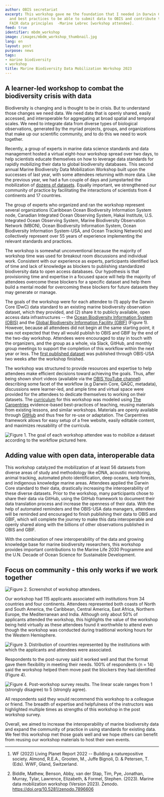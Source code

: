 ```yaml
---
author: OBIS secretariat
excerpt: This workshop gave me the foundation that I needed in Darwin Core terminology
  and best practices to be able to submit data to OBIS and contribute to open and
  FAIR data principles  -Marine Lebrec [workshop attendee].
feed: true
identifier: mbdm_workshop
image: /images/mbdm_workshop_thumbnail.jpg
lang: en
layout: post
purpose: news
tags:
- marine biodiversity
- workshop
title: Marine Biodiversity Data Mobilization Workshop 2023
---
```


## A learner-led workshop to combat the biodiversity crisis with data

Biodiversity is changing and is thought to be in crisis. But to understand those changes we need data. We need data that is openly shared, easily accessed, and interoperable for aggregating at broad spatial and temporal scales. We need to integrate data from diverse types of biological observations, generated by the myriad projects, groups, and organizations that make up our scientific community, and to do this we need to work together.

Recently, a group of experts in marine data science standards and data management hosted a virtual eight-hour workshop spread over two days, to help scientists educate themselves on how to leverage data standards for rapidly mobilizing their data to global biodiversity databases. This second annual Marine Biodiversity Data Mobilization Workshop built upon the successes of last year, with some attendees returning with more data. Like the previous year, we had a fun couple of days and jumpstarted the mobilization of [dozens of datasets](https://github.com/ioos/bio_data_guide/issues?q=is:issue+is:open+label:%2522data+help%2522). Equally important, we strengthened our community of practice by facilitating the interactions of scientists from 4 continents and 17 countries.

The group of experts who organized and ran the workshop represent several organizations (Caribbean Ocean Biodiversity Information System node, Canadian Integrated Ocean Observing System, Hakai Institute, U.S. Integrated Ocean Observing System, Marine Biodiversity Observation Network (MBON), Ocean Biodiversity Information System, Ocean Biodiversity Information System-USA, and Ocean Tracking Network) and collectively represent over 55 years of experience implementing the relevant standards and practices.

The workshop is somewhat unconventional because the majority of workshop time was used for breakout room discussions and individual work. Consistent with our experience as experts, participants identified lack of time and lack of knowledge as blockers to publishing standardized biodiversity data to open access databases. Our hypothesis is that provisioning time and expertise in a focused space will help the majority of attendees overcome these blockers for a specific dataset and help them build a mental model for overcoming these blockers for future datasets they may generate or manage.

The goals of the workshop were for each attendee to (1) apply the Darwin Core (DwC) data standard to an existing marine biodiversity observation dataset, which they provided, and (2) share it to publicly available, open access data infrastructures -- the [Ocean Biodiversity Information System (OBIS)](https://obis.org/) and the [Global Biodiversity Information Facility (GBIF)](https://www.gbif.org/) (Figure 1). However, because all attendees did not begin at the same starting point, it was not expected that they all would publish to OBIS and GBIF by the end of the two-day workshop. Attendees were encouraged to stay in touch with the organizers, and the group as a whole, via Slack, GitHub, and monthly group meetings to support the completion of this workflow within the next year or less. The [first published dataset](https://ipt-obis.gbif.us/resource?r=marine_cbs_point_contact_surveys) was published through OBIS-USA two weeks after the workshop finished.

The workshop was structured to provide resources and expertise to help attendees make efficient decisions toward achieving the goals. Thus, after being shown short videos (available via the [OBIS YouTube channel](https://www.youtube.com/playlist?list=PLlgUwSvpCFS7zytaWbZ6f4Szm3PnpFj_J)) describing some facet of the workflow (e.g Darwin Core, QAQC, metadata), discussions were learner-led, and ample time and virtual space were provided for the attendees to dedicate themselves to working on their datasets. The [curriculum](https://ioos.github.io/bio_mobilization_workshop/) for this workshop was modeled using [The Carpentries](https://carpentries.org/) evidence-based best-practices of teaching, reusing materials from existing lessons, and similar workshops. Materials are openly available through [GitHub](https://zenodo.org/record/7401980#.ZELGEsTMKUk) and thus free for re-use or adaptation. The Carpentries framework allows for easy setup of a free website, easily editable content, and maximizes reusability of the curricula.

![Figure 1. The goal of each workshop attendee was to mobilize a dataset according to the workflow pictured here.](/images/mdbm_workshop_fig1.jpg)

## Adding value with open data, interoperable data

This workshop catalyzed the mobilization of at least 56 datasets from diverse areas of study and methodology like eDNA, acoustic monitoring, animal tracking, automated photo identification, deep oceans, kelp forests, and indigenous knowledge marine areas. Attendees applied the Darwin Core standard to their data, drastically increasing the interoperability of these diverse datasets. Prior to the workshop, many participants chose to share their data via GitHub, using the GitHub framework to document their data translation process and increase the openness of their data. With the help of automated reminders and the OBIS-USA data managers, attendees will be reminded and encouraged to finish publishing their data to OBIS and GBIF, which will complete the journey to make this data interoperable and openly shared along with the billions of other observations published in OBIS and GBIF.

With the combination of new interoperability of the data and growing knowledge base for marine biodiversity researchers, this workshop provides important contributions to the Marine Life 2030 Programme and the U.N. Decade of Ocean Science for Sustainable Development.

## Focus on community - this only works if we work together

![Figure 2. Screenshot of workshop attendees.](/images/mdbm_workshop_fig2.jpg)

Our workshop had 115 applicants associated with institutions from 34 countries and four continents. Attendees represented both coasts of North and South America, the Caribbean, Central America, East Africa, Northern Europe, the Mediterranean and India. Although only about 50% of applicants attended the workshop, this highlights the value of the workshop being held virtually as these attendees found it worthwhile to attend even though the workshop was conducted during traditional working hours for the Western Hemisphere.

![Figure 3. Distribution of countries represented by the institutions with which the applicants and attendees were associated.](/images/mdbm_workshop_fig3.jpg)

Respondents to the post-survey said it worked well and that the format gave them flexibility in meeting their needs. 100% of respondents (n = 14) said the workshop helped them move past the blockers they had identified (Figure 4).

![Figure 4. Post-workshop survey results. The linear scale ranges from 1 (strongly disagree) to 5 (strongly agree).](/images/mdbm_workshop_fig4.jpg)

All respondents said they would recommend this workshop to a colleague or friend. The breadth of expertise and helpfulness of the instructors was highlighted multiple times as strengths of this workshop in the post workshop survey.

Overall, we aimed to increase the interoperability of marine biodiversity data and expand the community of practice in using standards for existing data. We feel this workshop met those goals well and we hope others can benefit from reusing our workshop materials to host their own events.

-------------

1. WF (2022) Living Planet Report 2022 -- Building a naturepositive society. Almond, R.E.A., Grooten, M., Juffe Bignoli, D. & Petersen, T. (Eds). WWF, Gland, Switzerland.

2. Biddle, Mathew, Benson, Abby, van der Stap, Tim, Pye, Jonathan, Murray, Tylar, Lawrence, Elizabeth, & Formel, Stephen. (2023). Marine data mobilization workshop (Version 2023). Zenodo. <https://doi.org/10.5281/zenodo.7896606>